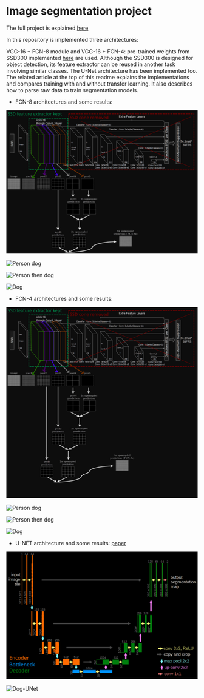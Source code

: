 # Image segmentation project

The full project is explained [here](https://apiquet.com/2021/01/03/segmentation-model-implementation/)

In this repository is implemented three architectures:

VGG-16 + FCN-8 module and VGG-16 + FCN-4: pre-trained weights from SSD300 implemented [here](https://github.com/Apiquet/Tracking_SSD_ReID) are used.
Although the SSD300 is designed for object detection, its feature extractor can be reused in another task involving similar classes.
The U-Net architecture has been implemented too.
The related article at the top of this readme explains the implementations and compares training with and without transfer learning.
It also describes how to parse raw data to train segmentation models.

* FCN-8 architectures and some results:

![FCN8](imgs/fcn8.png)

![Person dog](imgs/fcn8_example1.gif)

![Person then dog](imgs/fcn8_example2.gif)

![Dog](imgs/fcn8_example3.gif)

* FCN-4 architectures and some results:

![FCN4](imgs/fcn4.png)

![Person dog](imgs/fcn4_example1.gif)

![Person then dog](imgs/fcn4_example2.gif)

![Dog](imgs/fcn4_example3.gif)

* U-NET architecture and some results: [paper](https://arxiv.org/pdf/1505.04597.pdf)

![U-Net](imgs/unet.png)

![Dog-UNet](imgs/unet_example1.gif)

